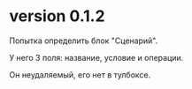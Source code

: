 # version 0.1.2

Попытка определить блок "Сценарий".

У него 3 поля: название, условие и операции.

Он неудаляемый, его нет в тулбоксе.
